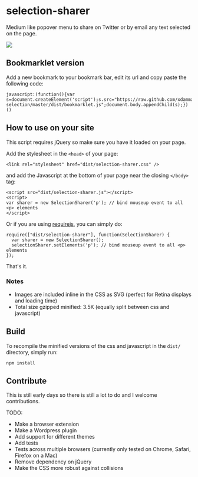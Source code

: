 # selection-sharer

Medium like popover menu to share on Twitter or by email any text selected on the page.

![](http://f.cl.ly/items/1i0v3l2b3P342D2b302J/share-selection.png)


## Bookmarklet version

Add a new bookmark to your bookmark bar, edit its url and copy paste the following code:

    javascript:(function(){var s=document.createElement('script');s.src="https://raw.github.com/xdamman/share-selection/master/dist/bookmarklet.js";document.body.appendChild(s);})()
    
## How to use on your site

This script requires jQuery so make sure you have it loaded on your page.

Add the stylesheet in the `<head>` of your page:

    <link rel="stylesheet" href="dist/selection-sharer.css" />
    
and add the Javascript at the bottom of your page near the closing `</body>` tag:

    <script src="dist/selection-sharer.js"></script>
    <script>
    var sharer = new SelectionSharer('p'); // bind mouseup event to all <p> elements
	</script>

Or if you are using [requirejs](http://requirejs.org), you can simply do:


    require(["dist/selection-sharer"], function(SelectionSharer) {
      var sharer = new SelectionSharer();
      selectionSharer.setElements('p'); // bind mouseup event to all <p> elements
    });


That's it. 

### Notes 

- Images are included inline in the CSS as SVG (perfect for Retina displays and loading time)
- Total size gzipped minified: 3.5K (equally split between css and javascript)


## Build

To recompile the minified versions of the css and javascript in the `dist/` directory, simply run:

    npm install
 

## Contribute

This is still early days so there is still a lot to do and I welcome contributions. 

TODO:

- Make a browser extension
- Make a Wordpress plugin
- Add support for different themes
- Add tests
- Tests across multiple browsers (currently only tested on Chrome, Safari, Firefox on a Mac)
- Remove dependency on jQuery
- Make the CSS more robust against collisions